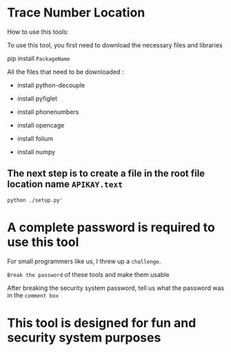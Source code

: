 # Trace Number Location
How to use this tools:

To use this tool, you first need to download the necessary files and libraries


pip install `PackageName`


All the files that need to be downloaded :

- install python-decouple

- install pyfiglet

- install phonenumbers

- install opencage

- install folium

- install numpy

 ## The next step is to create a file in the root file location name `APIKAY.text`
 
```
python ./setup.py'
```


# A complete password is required to use this tool
For small programmers like us, I threw up a `challenge`.

`Break the password` of these tools and make them usable

After breaking the security system password, tell us what the password was in the `comment box`




# This tool is designed for fun and security system purposes

